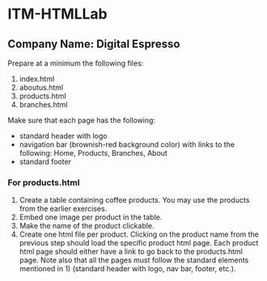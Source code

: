 # ITM-HTMLLab

## Company Name: Digital Espresso

Prepare at a minimum the following files:
1. index.html
2. aboutus.html
3. products.html
4. branches.html

Make sure that each page has the following:
- standard header with logo
- navigation bar (brownish-red background color) with links to the following: Home, Products, Branches, About
- standard footer

### For products.html
1. Create a table containing coffee products. You may use the products from the earlier exercises.
2. Embed one image per product in the table.
3. Make the name of the product clickable.
4. Create one html file per product. Clicking on the product name from the previous step
should load the specific product html page. Each product html page should either have
a link to go back to the products.html page. Note also that all the pages must follow the
standard elements mentioned in 1) (standard header with logo, nav bar, footer, etc.).
